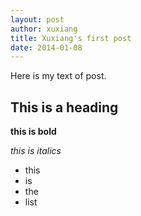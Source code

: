 ```yaml
---
layout: post
author: xuxiang
title: Xuxiang's first post
date: 2014-01-08
---
```


Here is my text of post.

## This is a heading

**this is bold**

*this is italics*

* this
* is
* the
* list
